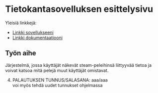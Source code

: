 # Tietokantasovelluksen esittelysivu

Yleisiä linkkejä:

* [Linkki sovellukseeni](http://katantti.users.cs.helsinki.fi/tietokantasovellus/)
* [Linkki dokumentaatiooni](doc/dokumentaatio.pdf)

## Työn aihe

Järjestelmä, jossa käyttäjät näkevät steam-peleihinsä liittyyvää tietoa ja voivat katsoa mitä pelejä muut käyttäjät omistavat.

4. PALAUTUKSEN TUNNUS/SALASANA: aaa/aaa  
voi myös tehdä uudet tunnukset ohjelmassa
